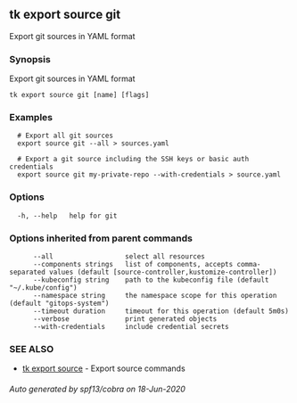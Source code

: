 ## tk export source git

Export git sources in YAML format

### Synopsis

Export git sources in YAML format

```
tk export source git [name] [flags]
```

### Examples

```
  # Export all git sources
  export source git --all > sources.yaml

  # Export a git source including the SSH keys or basic auth credentials
  export source git my-private-repo --with-credentials > source.yaml

```

### Options

```
  -h, --help   help for git
```

### Options inherited from parent commands

```
      --all                  select all resources
      --components strings   list of components, accepts comma-separated values (default [source-controller,kustomize-controller])
      --kubeconfig string    path to the kubeconfig file (default "~/.kube/config")
      --namespace string     the namespace scope for this operation (default "gitops-system")
      --timeout duration     timeout for this operation (default 5m0s)
      --verbose              print generated objects
      --with-credentials     include credential secrets
```

### SEE ALSO

* [tk export source](tk_export_source.md)	 - Export source commands

###### Auto generated by spf13/cobra on 18-Jun-2020
